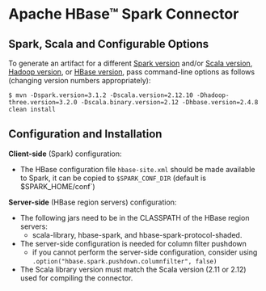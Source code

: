 <!---
Licensed to the Apache Software Foundation (ASF) under one
or more contributor license agreements.  See the NOTICE file
distributed with this work for additional information
regarding copyright ownership.  The ASF licenses this file
to you under the Apache License, Version 2.0 (the
"License"); you may not use this file except in compliance
with the License.  You may obtain a copy of the License at

    http://www.apache.org/licenses/LICENSE-2.0

Unless required by applicable law or agreed to in writing, software
distributed under the License is distributed on an "AS IS" BASIS,
WITHOUT WARRANTIES OR CONDITIONS OF ANY KIND, either express or implied.
See the License for the specific language governing permissions and
limitations under the License.
-->

# Apache HBase&trade; Spark Connector

## Spark, Scala and Configurable Options

To generate an artifact for a different [Spark version](https://mvnrepository.com/artifact/org.apache.spark/spark-core) and/or [Scala version](https://www.scala-lang.org/download/all.html),
[Hadoop version](https://mvnrepository.com/artifact/org.apache.hadoop/hadoop-core), or [HBase version](https://mvnrepository.com/artifact/org.apache.hbase/hbase), pass command-line options as follows (changing version numbers appropriately):

```
$ mvn -Dspark.version=3.1.2 -Dscala.version=2.12.10 -Dhadoop-three.version=3.2.0 -Dscala.binary.version=2.12 -Dhbase.version=2.4.8 clean install
```

## Configuration and Installation
**Client-side** (Spark) configuration:
- The HBase configuration file `hbase-site.xml` should be made available to Spark, it can be copied to `$SPARK_CONF_DIR` (default is $SPARK_HOME/conf`)

**Server-side** (HBase region servers) configuration:
- The following jars need to be in the CLASSPATH of the HBase region servers:
  - scala-library, hbase-spark, and hbase-spark-protocol-shaded.
- The server-side configuration is needed for column filter pushdown
  - if you cannot perform the server-side configuration, consider using `.option("hbase.spark.pushdown.columnfilter", false)`
- The Scala library version must match the Scala version (2.11 or 2.12) used for compiling the connector.

